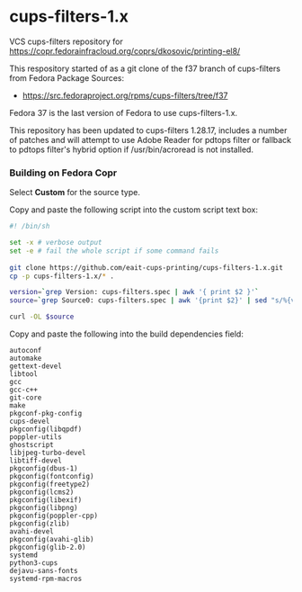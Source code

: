 # cups-filters-1.x
VCS cups-filters repository for https://copr.fedorainfracloud.org/coprs/dkosovic/printing-el8/

This respository started of as a git clone of the f37 branch of cups-filters
from Fedora Package Sources:
*  https://src.fedoraproject.org/rpms/cups-filters/tree/f37

Fedora 37 is the last version of Fedora to use cups-filters-1.x.

This repository has been updated to cups-filters 1.28.17, includes a
number of patches and will attempt to use Adobe Reader for pdtops filter
or fallback to pdtops filter's hybrid option if /usr/bin/acroread is not
installed.

### Building on Fedora Copr

Select **Custom** for the source type.

Copy and paste the following script into the custom script text box:

```sh
#! /bin/sh

set -x # verbose output
set -e # fail the whole script if some command fails
                 
git clone https://github.com/eait-cups-printing/cups-filters-1.x.git
cp -p cups-filters-1.x/* .

version=`grep Version: cups-filters.spec | awk '{ print $2 }'`
source=`grep Source0: cups-filters.spec | awk '{print $2}' | sed "s/%{version}/$version/g"`

curl -OL $source
```

Copy and paste the following into the build dependencies field:
```
autoconf
automake
gettext-devel
libtool
gcc
gcc-c++
git-core
make
pkgconf-pkg-config
cups-devel
pkgconfig(libqpdf)
poppler-utils
ghostscript
libjpeg-turbo-devel
libtiff-devel
pkgconfig(dbus-1)
pkgconfig(fontconfig)
pkgconfig(freetype2)
pkgconfig(lcms2)
pkgconfig(libexif)
pkgconfig(libpng)
pkgconfig(poppler-cpp)
pkgconfig(zlib)
avahi-devel
pkgconfig(avahi-glib)
pkgconfig(glib-2.0)
systemd
python3-cups
dejavu-sans-fonts
systemd-rpm-macros
```
